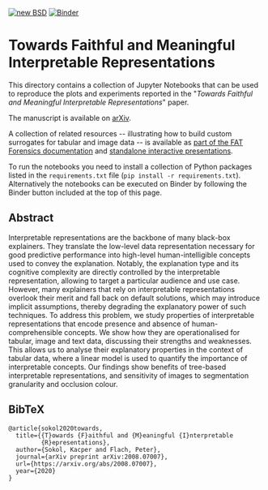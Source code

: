 [![new BSD](https://img.shields.io/github/license/So-Cool/bLIMEy.svg)](https://github.com/So-Cool/bLIMEy/blob/master/LICENCE)
[![Binder](https://mybinder.org/badge_logo.svg)](https://mybinder.org/v2/gh/So-Cool/bLIMEy/master?filepath=DAMI_2021)

# Towards Faithful and Meaningful Interpretable Representations #

This directory contains a collection of Jupyter Notebooks that can be used to
reproduce the plots and experiments reported in the
"*Towards Faithful and Meaningful Interpretable Representations*" paper.

The manuscript is available on [arXiv].

A collection of related resources -- illustrating how to build custom surrogates
for tabular and image data -- is available as
[part of the FAT Forensics documentation][doc] and
[standalone interactive presentations][events].

To run the notebooks you need to install a collection of Python packages listed
in the `requirements.txt` file (`pip install -r requirements.txt`).
Alternatively the notebooks can be executed on Binder by following the Binder
button included at the top of this page.

## Abstract ##

Interpretable representations are the backbone of many black-box explainers.
They translate the low-level data representation necessary for good predictive
performance into high-level human-intelligible concepts used to convey the
explanation.
Notably, the explanation type and its cognitive complexity are directly
controlled by the interpretable representation, allowing to target a particular
audience and use case.
However, many explainers that rely on interpretable representations overlook
their merit and fall back on default solutions, which may introduce implicit
assumptions, thereby degrading the explanatory power of such techniques.
To address this problem, we study properties of interpretable representations
that encode presence and absence of human-comprehensible concepts.
We show how they are operationalised for tabular, image and text data,
discussing their strengths and weaknesses.
This allows us to analyse their explanatory properties in the context of tabular
data, where a linear model is used to quantify the importance of interpretable
concepts.
Our findings show benefits of tree-based interpretable representations, and
sensitivity of images to segmentation granularity and occlusion colour.

## BibTeX ##
```
@article{sokol2020towards,
  title={{T}owards {F}aithful and {M}eaningful {I}nterpretable
         {R}epresentations},
  author={Sokol, Kacper and Flach, Peter},
  journal={arXiv preprint arXiv:2008.07007},
  url={https://arxiv.org/abs/2008.07007},
  year={2020}
}
```

[arXiv]: https://arxiv.org/abs/2008.07007
[doc]: https://fat-forensics.org/how_to/index.html#transparency-how-to
[events]: https://events.fat-forensics.org
